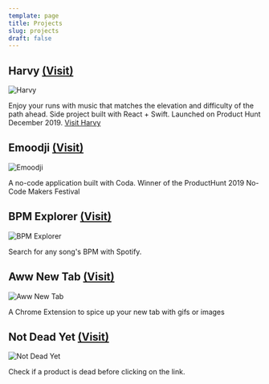 ```yaml
---
template: page
title: Projects
slug: projects
draft: false
---
```

## Harvy [(Visit)](https://harvy.app)

![Harvy](/media/harvy-social.jpg "Harvy")

Enjoy your runs with music that matches the elevation and difficulty of the path ahead. Side project built with React + Swift. Launched on Product Hunt December 2019. [Visit Harvy](https://harvy.app)



## Emoodji [(Visit)](https://coda.io/d/Emoodji_d2tRkelpm2c/_suusf)



![](/media/Emoodji.png "Emoodji")

A no-code application built with Coda. Winner of the ProductHunt 2019 No-Code Makers Festival



## BPM Explorer [(Visit)](https://bpm.harvy.app/)

![](/media/harvy-bpm.png "BPM Explorer")

Search for any song's BPM with Spotify.



## Aww New Tab [(Visit)](https://chrome.google.com/webstore/detail/aww-new-tab/imjpmelkeecfmlnnbobmneokhnamegpd)

![](/media/aww.jpg "Aww New Tab")

A Chrome Extension to spice up your new tab with gifs or images



## Not Dead Yet [(Visit)](https://chrome.google.com/webstore/detail/not-dead-yet/cemlmfgclebhbiphkabobhgbhgpnhbdc)

![](/media/not-dead.jpg "Not Dead Yet")

Check if a product is dead before clicking on the link.

